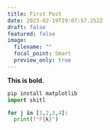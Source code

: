 ```yaml
---
title: First Post
date: 2023-02-19T19:07:57.252Z
draft: false
featured: false
image:
  filename: ""
  focal_point: Smart
  preview_only: true
---
```

**This is bold.**



```python
pip install matplotlib
import skitl

for j in [1,2,3,4]:
  print(f"F{k}")
```